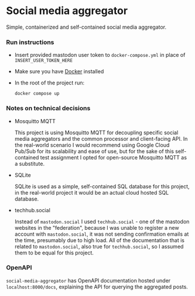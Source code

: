 # Social media aggregator

Simple, containerized and self-contained social media aggregator.

### Run instructions

- Insert provided mastodon user token to `docker-compose.yml` in place of
  `INSERT_USER_TOKEN_HERE`

- Make sure you have [Docker](https://docs.docker.com/engine/install/) installed

- In the root of the project run:

  ```
  docker compose up
  ```

### Notes on technical decisions

- Mosquitto MQTT

  This project is using Mosquitto MQTT for decoupling specific social media
  aggregators and the common processor and client-facing API. In the real-world
  scenario I would recommend using Google Cloud Pub/Sub for its scalability and
  ease of use, but for the sake of this self-contained test assignment I opted
  for open-source Mosquitto MQTT as a substitute.

- SQLite

  SQLite is used as a simple, self-contained SQL database for this project, in
  the real-world project it would be an actual cloud hosted SQL database.

- techhub.social

  Instead of `mastodon.social` I used `techhub.social` - one of the mastodon
  websites in the "federation", because I was unable to register a new account
  with `mastodon.social`, it was not sending confirmation emails at the time,
  presumably due to high load. All of the documentation that is related to
  `mastodon.social`, also true for `techhub.social`, so I assumed them to be
  equal for this project.

### OpenAPI

`social-media-aggregator` has OpenAPI documentation hosted under
`localhost:8000/docs`, explaining the API for querying the aggregated posts.
